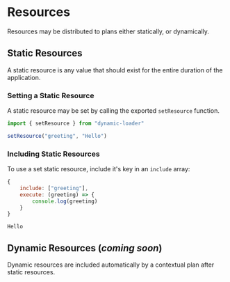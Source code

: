 # Resources
Resources may be distributed to plans either statically, or dynamically.

## Static Resources
A static resource is any value that should exist for the entire duration of the application.

### Setting a Static Resource
A static resource may be set by calling the exported `setResource` function.

```js
import { setResource } from "dynamic-loader"

setResource("greeting", "Hello")
```

### Including Static Resources
To use a set static resource, include it's key in an `include` array:
```js
{
	include: ["greeting"],
	execute: (greeting) => {
		console.log(greeting)
	}
}
```
```text
Hello
```

## Dynamic Resources (*coming soon*)
Dynamic resources are included automatically by a contextual plan after static resources.
